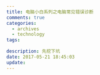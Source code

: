 ```yaml
---
title: 电脑小白系列之电脑常见错误诊断
comments: true
categories:
  - archives
  - technology
tags:
 
description: 先挖下坑
date: 2017-05-21 18:45:03
update:
---
```

